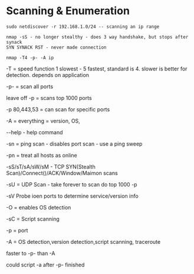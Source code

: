 # Scanning & Enumeration

```
sudo netdiscover -r 192.168.1.0/24 -- scanning an ip range
```

```
nmap -sS - no longer stealthy - does 3 way handshake, but stops after synack
SYN SYNACK RST - never made connection
```

```
nmap -T4 -p- -A ip
```

\-T = speed function 1 slowest - 5 fastest, standard is 4. slower is better for detection. depends on application

\-p- = scan all ports

leave off -p = scans top 1000 ports

\-p 80,443,53 = can scan for specific ports

\-A = everything = version, OS,

\--help - help command

\-sn = ping scan - disables port scan - use a ping sweep

\-pn = treat all hosts as online&#x20;

\-sS/sT/sA/sW/sM - TCP SYN(Stealth Scan)/Connect()/ACK/Window/Maimon scans

\-sU = UDP Scan - take forever to scan do top 1000 -p

\-sV Probe ioen ports to determine service/version info

\-O = enables OS detection

\-sC = Script scanning

\-p = port

\-A = OS detection,version detection,script scanning, traceroute

faster to -p- than -A

could script -a after -p- finished

